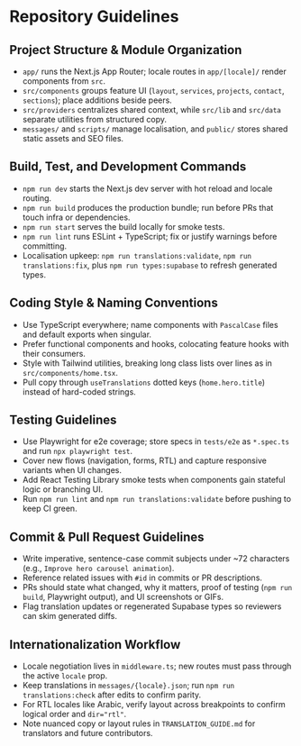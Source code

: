 # Repository Guidelines

## Project Structure & Module Organization
- `app/` runs the Next.js App Router; locale routes in `app/[locale]/` render components from `src`.
- `src/components` groups feature UI (`layout`, `services`, `projects`, `contact`, `sections`); place additions beside peers.
- `src/providers` centralizes shared context, while `src/lib` and `src/data` separate utilities from structured copy.
- `messages/` and `scripts/` manage localisation, and `public/` stores shared static assets and SEO files.

## Build, Test, and Development Commands
- `npm run dev` starts the Next.js dev server with hot reload and locale routing.
- `npm run build` produces the production bundle; run before PRs that touch infra or dependencies.
- `npm run start` serves the build locally for smoke tests.
- `npm run lint` runs ESLint + TypeScript; fix or justify warnings before committing.
- Localisation upkeep: `npm run translations:validate`, `npm run translations:fix`, plus `npm run types:supabase` to refresh generated types.

## Coding Style & Naming Conventions
- Use TypeScript everywhere; name components with `PascalCase` files and default exports when singular.
- Prefer functional components and hooks, colocating feature hooks with their consumers.
- Style with Tailwind utilities, breaking long class lists over lines as in `src/components/home.tsx`.
- Pull copy through `useTranslations` dotted keys (`home.hero.title`) instead of hard-coded strings.

## Testing Guidelines
- Use Playwright for e2e coverage; store specs in `tests/e2e` as `*.spec.ts` and run `npx playwright test`.
- Cover new flows (navigation, forms, RTL) and capture responsive variants when UI changes.
- Add React Testing Library smoke tests when components gain stateful logic or branching UI.
- Run `npm run lint` and `npm run translations:validate` before pushing to keep CI green.

## Commit & Pull Request Guidelines
- Write imperative, sentence-case commit subjects under ~72 characters (e.g., `Improve hero carousel animation`).
- Reference related issues with `#id` in commits or PR descriptions.
- PRs should state what changed, why it matters, proof of testing (`npm run build`, Playwright output), and UI screenshots or GIFs.
- Flag translation updates or regenerated Supabase types so reviewers can skim generated diffs.

## Internationalization Workflow
- Locale negotiation lives in `middleware.ts`; new routes must pass through the active `locale` prop.
- Keep translations in `messages/{locale}.json`; run `npm run translations:check` after edits to confirm parity.
- For RTL locales like Arabic, verify layout across breakpoints to confirm logical order and `dir="rtl"`.
- Note nuanced copy or layout rules in `TRANSLATION_GUIDE.md` for translators and future contributors.
